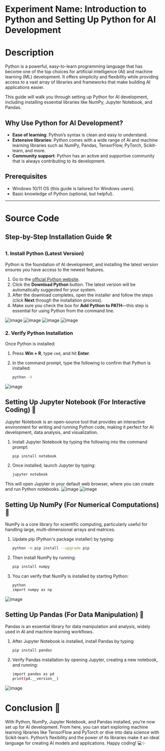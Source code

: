# Experiment Name: Introduction to Python and Setting Up Python for AI Development

# Description
Python is a powerful, easy-to-learn programming language that has become one of the top choices for artificial intelligence (AI) and machine learning (ML) development. It offers simplicity and flexibility while providing access to a vast array of libraries and frameworks that make building AI applications easier.

This guide will walk you through setting up Python for AI development, including installing essential libraries like NumPy, Jupyter Notebook, and Pandas.

## Why Use Python for AI Development?

- **Ease of learning**: Python’s syntax is clean and easy to understand.
- **Extensive libraries**: Python comes with a wide range of AI and machine learning libraries such as NumPy, Pandas, TensorFlow, PyTorch, Scikit-learn, and more.
- **Community support**: Python has an active and supportive community that is always contributing to its development.
  
## Prerequisites

- Windows 10/11 OS (this guide is tailored for Windows users).
- Basic knowledge of Python (optional, but helpful).

---
# Source Code
## Step-by-Step Installation Guide 🛠

### 1. Install Python (Latest Version)

Python is the foundation of AI development, and installing the latest version ensures you have access to the newest features.

1. Go to the [official Python website](https://www.python.org/).
2. Click the **Download Python** button. The latest version will be automatically suggested for your system.
3. After the download completes, open the installer and follow the steps (click **Next** through the installation process).
4. Make sure you check the box for **Add Python to PATH**—this step is essential for using Python from the command line.

![image](https://github.com/user-attachments/assets/3740c8b2-76c0-4b88-a026-601f19873bb7)
![image](https://github.com/user-attachments/assets/e153fc60-73ca-430a-a0bd-c4881cad1a20)
![image](https://github.com/user-attachments/assets/6a9e05c8-568d-4a49-8699-543e850b4f72)
![image](https://github.com/user-attachments/assets/6b89bad3-d9d5-451e-aadb-188f9eedcefe)

### 2. Verify Python Installation

Once Python is installed:

1. Press **Win + R**, type `cmd`, and hit **Enter**.
2. In the command prompt, type the following to confirm that Python is installed:

   ```bash
   python -V

![image](https://github.com/user-attachments/assets/1bc5e186-6d06-4173-9236-5d64605de25a)


## Setting Up Jupyter Notebook (For Interactive Coding) 📓
Jupyter Notebook is an open-source tool that provides an interactive environment for writing and running Python code, making it perfect for AI development, data analysis, and visualization.

1. Install Jupyter Notebook by typing the following into the command prompt:
   
      ```bash
   pip install notebook

2. Once installed, launch Jupyter by typing:
   
      ```bash
   jupyter notebook

This will open Jupyter in your default web browser, where you can create and run Python notebooks.
![image](https://github.com/user-attachments/assets/3c95867b-429e-4cf0-8795-170ecbee47cc)
![image](https://github.com/user-attachments/assets/de15bfd3-c8e9-4232-ba3e-fc1c5c08d474)


## Setting Up NumPy (For Numerical Computations) 🧮
NumPy is a core library for scientific computing, particularly useful for handling large, multi-dimensional arrays and matrices.

1. Update pip (Python's package installer) by typing:
   
      ```bash
   python -m pip install --upgrade pip

2. Then install NumPy by running:
   
      ```bash
   pip install numpy
      
3. You can verify that NumPy is installed by starting Python:
   
      ```bash
   python
   import numpy as np

![image](https://github.com/user-attachments/assets/4daaf438-5919-4c7a-95e2-f74c45196797)


## Setting Up Pandas (For Data Manipulation) 🐼
Pandas is an essential library for data manipulation and analysis, widely used in AI and machine learning workflows.

1. After Jupyter Notebook is installed, install Pandas by typing:
   
      ```bash
   pip install pandas

2. Verify Pandas installation by opening Jupyter, creating a new notebook, and running:
   
      ```bash
   import pandas as pd
   print(pd.__version__)

![image](https://github.com/user-attachments/assets/55cdfcb3-4e3b-48a7-ac11-12c33948047f)


# Conclusion 🎉
With Python, NumPy, Jupyter Notebook, and Pandas installed, you’re now set up for AI development. From here, you can start exploring machine learning libraries like 
TensorFlow and PyTorch or dive into data science with Scikit-learn. Python’s flexibility and the power of its libraries make it an ideal language for creating AI models and applications. Happy coding! 💻✨




